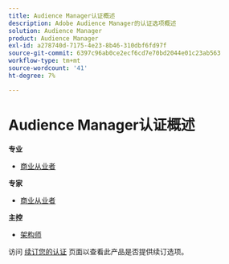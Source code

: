 ```yaml
---
title: Audience Manager认证概述
description: Adobe Audience Manager的认证选项概述
solution: Audience Manager
product: Audience Manager
exl-id: a278740d-7175-4e23-8b46-310dbf6fd97f
source-git-commit: 6397c96ab0ce2ecf6cd7e70bd2044e01c23ab563
workflow-type: tm+mt
source-wordcount: '41'
ht-degree: 7%

---
```


# Audience Manager认证概述

**专业**

* [商业从业者](/help/certifications/aam/aam-p-business.md) <!--AD0-E458-->

**专家**

* [商业从业者](/help/certifications/aam/aam-e-business.md) <!--AD0-E457-->

**主控**

* [架构师](/help/certifications/aam/aam-m-architect.md) <!--AD0-E454-->

访问 [续订您的认证](/help/certifications/renew.md) 页面以查看此产品是否提供续订选项。
